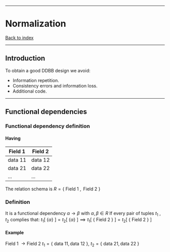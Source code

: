 
---
# Normalization

[Back to index](../../index.md)

---

## Introduction

To obtain a good DDBB design we avoid:
- Information repetition.
- Consistency errors and information loss.
- Additional code.

---
## Functional dependencies

### Functional dependency definition
#### Having

| Field 1 | Field 2 |
| ------- | ------- |
| data 11 | data 12 |
| data 21 | data 22 |
| ...     | ...     |
The relation schema is $R = \{\text{ Field 1 }, \text{ Field 2 }\}$

### Definition
It is a functional dependency $\alpha \to \beta$  with  $\alpha, \beta  \in R$
If every pair of tuples $t_1$ , $t_2$  complies that:
$t_1[\:\{\alpha\}\:] = t_2[\:\{\alpha\}\:] \implies t_1[\:\{\text{ Field 2 }\}\:] = t_2[\:\{\text{ Field 2 }\}\:]$

#### Example
$\text{Field 1 } \to \text{Field 2}$ 
$t_1 = \{\text{ data 11}, \text{data 12 }\}$, $t_2 = \{\text{ data 21}, \text{data 22 }\}$

